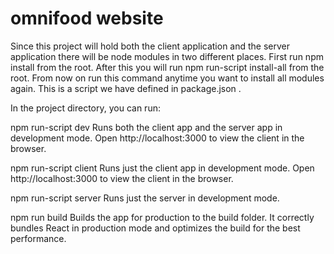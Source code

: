 # omnifood website

Since this project will hold both the client application and the server application there will be node modules in two different places. First run npm install from the root. After this you will run npm run-script install-all from the root. From now on run this command anytime you want to install all modules again. This is a script we have defined in package.json .

In the project directory, you can run:

npm run-script dev
Runs both the client app and the server app in development mode.
Open http://localhost:3000 to view the client in the browser.

npm run-script client
Runs just the client app in development mode.
Open http://localhost:3000 to view the client in the browser.

npm run-script server
Runs just the server in development mode.

npm run build
Builds the app for production to the build folder.
It correctly bundles React in production mode and optimizes the build for the best performance.
